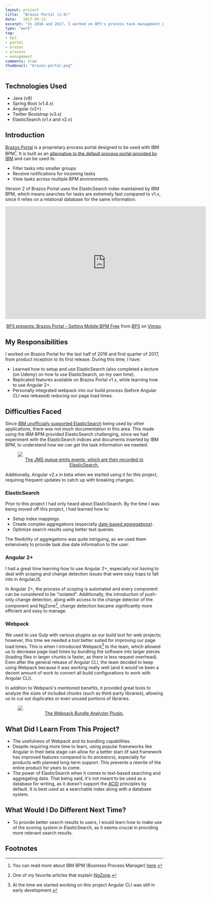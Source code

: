 ```yaml
---
layout: project
title:  "Brazos Portal (2.0)"
date:   2017-09-12
excerpt: "In 2016 and 2017, I worked on BP3's process task management portal for IBM BPM. I was responsible for designing the architecture and developing the new version of our product, which utilized Elasticsearch instead of a traditional relational database."
type: "work"
tag:
- bp3
- portal
- brazos
- process
- management
comments: true
thumbnail: "brazos-portal.png"
---
```

## Technologies Used
* Java (v8)
* Spring Boot (v1.4.x)
* Angular (v2+)
* Twitter Bootstrap (v3.x)
* ElasticSearch (v1.x and v2.x)

## Introduction
[Brazos Portal](https://www.bp-3.com/products/brazos-portal/) is a proprietary process portal designed to be used with IBM BPM[^1]. It is built as an [alternative to the default process portal provided by IBM](https://www.ibm.com/us-en/marketplace/bp3-brazos-portal) and can be used to:
* Filter tasks into smaller groups
* Receive notifications for incoming tasks
* View tasks across multiple BPM environments.

Version 2 of Brazos Portal uses the ElasticSearch index maintained by IBM BPM, which means searches for tasks are extremely fast compared to v1.x, since it relies on a relational database for the same information.

<iframe src="https://player.vimeo.com/video/92789921?title=0&byline=0" width="640" height="360" frameborder="0" webkitallowfullscreen mozallowfullscreen allowfullscreen></iframe>
<center><p><a href="https://vimeo.com/92789921">BP3 presents: Brazos Portal - Setting Mobile BPM Free</a> from <a href="https://vimeo.com/bp3global">BP3</a> on <a href="https://vimeo.com">Vimeo</a>.</p></center>

## My Responsibilities
I worked on Brazos Portal for the last half of 2016 and first quarter of 2017, from product inception to its first release. During this time, I have:
* Learned how to setup and use ElasticSearch (also completed a lecture (on Udemy) on how to use ElasticSearch, on my own time).
* Replicated features available on Brazos Portal v1.x, while learning how to use Angular 2+.
* Personally integrated webpack into our build process (before Angular CLI was released) reducing our page load times.

## Difficulties Faced
Since [IBM unofficially supported ElasticSearch](https://developer.ibm.com/bpm/2017/03/new-technology-demonstration-bpm-analytics/) being used by other applications, there was not much documentation in this area. This made using the IBM BPM provided ElasticSearch challenging, since we had experiment with the ElasticSearch indices and documents inserted by IBM BPM, to understand how we can get the task information we needed.

<figure>
  <a href="https://developer.ibm.com/bpm/wp-content/uploads/sites/31/2017/03/OI_3.png"><img src="https://developer.ibm.com/bpm/wp-content/uploads/sites/31/2017/03/OI_3.png"></a>
  <center><figcaption><a href="https://developer.ibm.com/bpm/2017/03/new-technology-demonstration-bpm-analytics/">The JMS queue emits events, which are then recorded to ElasticSearch.</a></figcaption></center>
</figure>

Additionally, Angular v2.x in beta when we started using it for this project, requiring frequent updates to catch up with breaking changes.

### ElasticSearch
Prior to this project I had only heard about ElasticSearch. By the time I was being moved off this project, I had learned how to:
* Setup index mappings.
* Create complex aggregations (especially [date-based aggregations](https://www.elastic.co/guide/en/elasticsearch/reference/1.4/search-aggregations-bucket-datehistogram-aggregation.html)).
* Optimize search results using better text queries.

The flexibility of aggregations was quite intriguing, as we used them extensively to provide task due date information to the user.

### Angular 2+
I had a great time learning how to use Angular 2+, especially not having to deal with scoping and change detection issues that were easy traps to fall into in AngularJS.

In Angular 2+, the process of scoping is automated and every component can be considered to be "isolated". Additionally, the introduction of push-only change detection, along with access to the change detector of the component and NgZone[^2], change detection became significantly more efficient and easy to manage.

### Webpack
We used to use Gulp with various plugins as our build tool for web projects; however, this time we needed a tool better suited for improving our page load times. This is when I introduced Webpack[^3] to the team, which allowed us to decrease page load times by bundling the software into larger pieces (loading files in larger chunks is faster, as there is less request overhead). Even after the general release of Angular CLI, the team decided to keep using Webpack because it was working really well (and it would've been a decent amount of work to convert all build configurations to work with Angular CLI).

In addition to Webpack's mentioned benefits, it provided great tools to analyze the sizes of included chunks (such as third-party libraries), allowing us to cut out duplicates or even unused portions of libraries.

<figure>
  <a href="https://cloud.githubusercontent.com/assets/302213/20628702/93f72404-b338-11e6-92d4-9a365550a701.gif"><img src="https://cloud.githubusercontent.com/assets/302213/20628702/93f72404-b338-11e6-92d4-9a365550a701.gif"></a>
  <center><figcaption><a href="https://github.com/th0r/webpack-bundle-analyzer">The Webpack Bundle Analyzer Plugin.</a></figcaption></center>
</figure>

## What Did I Learn From This Project?
* The usefulness of Webpack and its bundling capabilities.
* Despite requiring more time to learn, using popular frameworks like Angular in their beta stage can allow for a better start (if said framework has improved features compared to its ancestors), especially for products with planned long-term support. This prevents a rewrite of the entire product for years to come.
* The power of ElasticSearch when it comes to text-based searching and aggregating data. That being said, it's not meant to be used as a database for writing, as it doesn't support the [ACID](https://en.wikipedia.org/wiki/ACID) principles by default. It is best used as a searchable index along with a database system.

## What Would I Do Different Next Time?
* To provide better search results to users, I would learn how to make use of the scoring system in ElasticSearch, as it seems crucial in providing more relevant search results.

## Footnotes
[^1]: You can read more about IBM BPM (Business Process Manager) [here](http://www-03.ibm.com/software/products/en/business-process-manager-family).
[^2]: One of my favorite articles that explain [NgZone](https://blog.thoughtram.io/angular/2017/02/21/using-zones-in-angular-for-better-performance.html).
[^3]: At the time we started working on this project Angular CLI was still in early development.